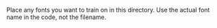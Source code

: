 Place any fonts you want to train on in this directory. Use the actual font name in the code, not the filename.
